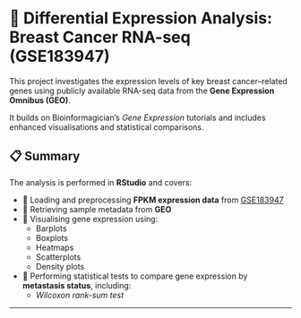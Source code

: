 # 🧬 Differential Expression Analysis: Breast Cancer RNA-seq (GSE183947)

This project investigates the expression levels of key breast cancer–related genes using publicly available RNA-seq data from the **Gene Expression Omnibus (GEO)**.

It builds on Bioinformagician’s *Gene Expression* tutorials and includes enhanced visualisations and statistical comparisons.

## 📋 Summary

The analysis is performed in **RStudio** and covers:

- 🔹 Loading and preprocessing **FPKM expression data** from [GSE183947](https://www.ncbi.nlm.nih.gov/geo/query/acc.cgi?acc=GSE183947)
- 🔹 Retrieving sample metadata from **GEO**
- 🔹 Visualising gene expression using:
  - Barplots
  - Boxplots
  - Heatmaps
  - Scatterplots
  - Density plots
- 🔹 Performing statistical tests to compare gene expression by **metastasis status**, including:
  - *Wilcoxon rank-sum test*

---
